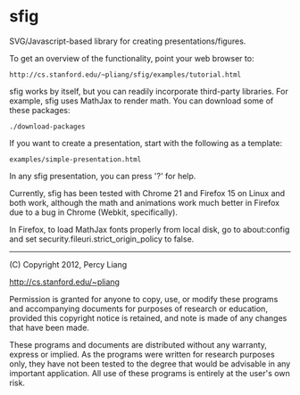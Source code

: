 sfig
====

SVG/Javascript-based library for creating presentations/figures.

To get an overview of the functionality, point your web browser to:

    http://cs.stanford.edu/~pliang/sfig/examples/tutorial.html

sfig works by itself, but you can readily incorporate third-party libraries.
For example, sfig uses MathJax to render math.  You can download some of these
packages:

    ./download-packages

If you want to create a presentation, start with the following as a template:

    examples/simple-presentation.html

In any sfig presentation, you can press '?' for help.

Currently, sfig has been tested with Chrome 21 and Firefox 15 on Linux and both
work, although the math and animations work much better in Firefox due to a bug
in Chrome (Webkit, specifically).

In Firefox, to load MathJax fonts properly from local disk, go to about:config
and set security.fileuri.strict\_origin\_policy to false.

------------------------------------------------------------
(C) Copyright 2012, Percy Liang

http://cs.stanford.edu/~pliang

Permission is granted for anyone to copy, use, or modify these programs and
accompanying documents for purposes of research or education, provided this
copyright notice is retained, and note is made of any changes that have been
made.

These programs and documents are distributed without any warranty, express or
implied.  As the programs were written for research purposes only, they have
not been tested to the degree that would be advisable in any important
application.  All use of these programs is entirely at the user's own risk.

